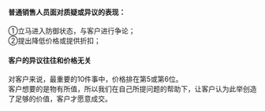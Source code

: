 #### 普通销售人员面对质疑或异议的表现：
①立马进入防御状态，与客户进行争论；    
②提出降低价格或提供折扣；     
    
#### 客户的异议往往和价格无关
对客户来说，最重要的10件事中，价格排在第5或第6位。     
客户想要的是物有所值，所以我们在自己所提问题的帮助下，让客户认为此举创造了足够的价值，客户才愿意成交。